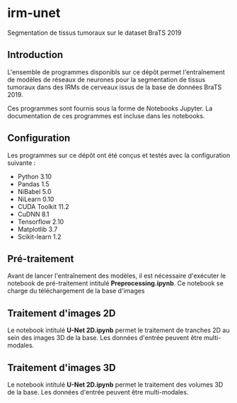 # irm-unet
Segmentation de tissus tumoraux sur le dataset BraTS 2019

## Introduction
L'ensemble de programmes disponibls sur ce dépôt permet l'entraînement de modèles de réseaux de neurones pour la segmentation de tissus tumoraux dans des IRMs de cerveaux issus de la base de données BraTS 2019.

Ces programmes sont fournis sous la forme de Notebooks Jupyter. La documentation de ces programmes est incluse dans les notebooks.

## Configuration
Les programmes sur ce dépôt ont été conçus et testés avec la configuration suivante : 
-  Python 3.10
-  Pandas 1.5
-  NiBabel 5.0
-  NiLearn 0.10
-  CUDA Toolkit 11.2
-  CuDNN 8.1
-  Tensorflow 2.10
-  Matplotlib 3.7
-  Scikit-learn 1.2

## Pré-traitement
Avant de lancer l'entraînement des modèles, il est nécessaire d'exécuter le notebook de pré-traitement intitulé **Preprocessing.ipynb**. Ce notebook se charge du téléchargement de la base d'images

## Traitement d'images 2D
Le notebook intitulé **U-Net 2D.ipynb** permet le traitement de tranches 2D au sein des images 3D de la base. Les données d'entrée peuvent être multi-modales.

## Traitement d'images 3D
Le notebook intitulé **U-Net 2D.ipynb** permet le traitement des volumes 3D de la base. Les données d'entrée peuvent être multi-modales.